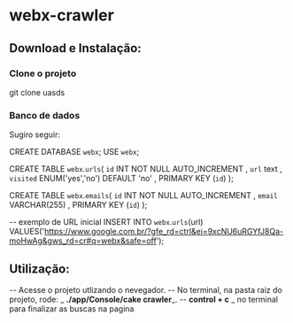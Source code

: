 # webx-crawler
## Download e Instalação:

### Clone o projeto
git clone uasds

### Banco de dados

Sugiro seguir:

CREATE DATABASE `webx`;
USE `webx`;

CREATE TABLE `webx`.`urls`(
	`id` INT NOT NULL AUTO_INCREMENT ,
	`url` text ,
	`visited` ENUM('yes','no') DEFAULT 'no' ,
	PRIMARY KEY (`id`) );

CREATE TABLE `webx`.`emails`(
	`id` INT NOT NULL AUTO_INCREMENT ,
	`email` VARCHAR(255) ,
	PRIMARY KEY (`id`)  );

-- exemplo de URL inicial
INSERT INTO `webx`.`urls`(url) VALUES('https://www.google.com.br/?gfe_rd=ctrl&ei=9xcNU6uRGYfJ8Qa-moHwAg&gws_rd=cr#q=webx&safe=off');

## Utilização:
-- Acesse o projeto utlizando o nevegador.
-- No terminal, na pasta raiz do projeto, rode: _ **./app/Console/cake crawler**_.
-- **control + c** _ no terminal para finalizar as buscas na pagina







